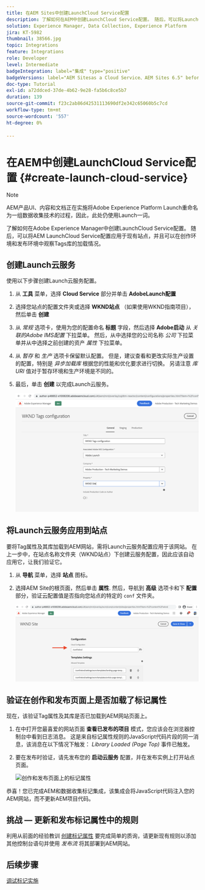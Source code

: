```yaml
---
title: 在AEM Sites中创建LaunchCloud Service配置
description: 了解如何在AEM中创建LaunchCloud Service配置。 随后，可以将LaunchCloud Service配置应用于现有站点，并且可以在创作环境和发布环境中观察到Tag库的加载情况。
solution: Experience Manager, Data Collection, Experience Platform
jira: KT-5982
thumbnail: 38566.jpg
topic: Integrations
feature: Integrations
role: Developer
level: Intermediate
badgeIntegration: label="集成" type="positive"
badgeVersions: label="AEM Sitesas a Cloud Service、AEM Sites 6.5" before-title="false"
doc-type: Tutorial
exl-id: a72ddced-37de-4b62-9e28-fa5b6c8ce5b7
duration: 139
source-git-commit: f23c2ab86d42531113690df2e342c65060b5c7cd
workflow-type: tm+mt
source-wordcount: '557'
ht-degree: 0%

---
```


# 在AEM中创建LaunchCloud Service配置 {#create-launch-cloud-service}

>[!NOTE]
>
>AEM产品UI、内容和文档正在实施将Adobe Experience Platform Launch重命名为一组数据收集技术的过程，因此，此处仍使用Launch一词。

了解如何在Adobe Experience Manager中创建LaunchCloud Service配置。 随后，可以将AEM LaunchCloud Service配置应用于现有站点，并且可以在创作环境和发布环境中观察Tags库的加载情况。

## 创建Launch云服务

使用以下步骤创建Launch云服务配置。

1. 从 **工具** 菜单，选择 **Cloud Service** 部分并单击 **AdobeLaunch配置**

1. 选择您站点的配置文件夹或选择 **WKND站点** （如果使用WKND指南项目），然后单击 **创建**

1. 从 _常规_ 选项卡，使用为您的配置命名 **标题** 字段，然后选择 **Adobe启动** 从 _关联的Adobe IMS配置_ 下拉菜单。 然后，从中选择您的公司名称 _公司_ 下拉菜单并从中选择之前创建的资产 _属性_ 下拉菜单。

1. 从 _暂存_ 和 _生产_ 选项卡保留默认配置。 但是，建议查看和更改实际生产设置的配置，特别是 _异步加载库_ 根据您的性能和优化要求进行切换。 另请注意 _库URI_ 值对于暂存环境和生产环境是不同的。

1. 最后，单击 **创建** 以完成Launch云服务。

   ![启动Cloud Service配置](assets/launch-cloud-services-config.png)

## 将Launch云服务应用到站点

要将Tag属性及其库加载到AEM网站，需将Launch云服务配置应用于该网站。 在上一步中，在站点名称文件夹（WKND站点）下创建云服务配置，因此应该自动应用它，让我们验证它。

1. 从 **导航** 菜单，选择 **站点** 图标。

1. 选择AEM Site的根页面，然后单击 **属性**. 然后，导航到 **高级** 选项卡和下 **配置** 部分，验证云配置值是否指向您站点的特定的 `conf` 文件夹。

   ![将Cloud Service配置应用到站点](assets/apply-cloud-services-config-to-site.png)

## 验证在创作和发布页面上是否加载了标记属性

现在，该验证Tag属性及其库是否已加载到AEM网站页面上。

1. 在中打开您最喜爱的网站页面 **查看已发布的项目** 模式，您应该会在浏览器控制台中看到日志消息。 这是来自标记属性规则的JavaScript代码片段的同一消息，该消息在以下情况下触发： _Library Loaded (Page Top)_ 事件已触发。

1. 要在发布时验证，请先发布您的 **启动云服务** 配置，并在发布实例上打开站点页面。

   ![创作和发布页面上的标记属性](assets/tag-property-on-author-publish-pages.png)

恭喜！您已完成AEM和数据收集标记集成，该集成会将JavaScript代码注入您的AEM网站，而不更新AEM项目代码。

## 挑战 — 更新和发布标记属性中的规则

利用从前面的经验教训 [创建标记属性](./create-tag-property.md) 要完成简单的质询，请更新现有规则以添加其他控制台语句并使用 _发布流_ 将其部署到AEM网站。

## 后续步骤

[调试标记实施](debug-tags-implementation.md)
